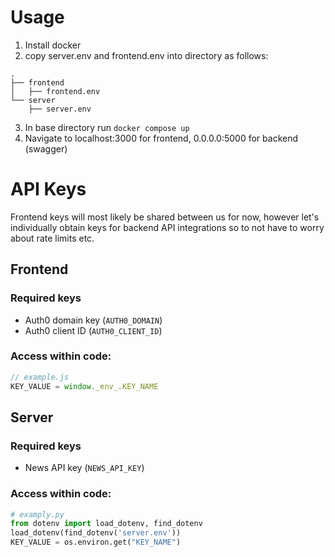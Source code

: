 # Usage
1. Install docker
2. copy server.env and frontend.env into directory as follows:
```
.
├── frontend
│   ├── frontend.env
└── server
    ├── server.env
```
3. In base directory run `docker compose up`
4. Navigate to localhost:3000 for frontend, 0.0.0.0:5000 for backend (swagger)

# API Keys
Frontend keys will most likely be shared between us for now, however let's individually obtain keys for backend API integrations
so to not have to worry about rate limits etc.

## Frontend 
### Required keys

- Auth0 domain key (`AUTH0_DOMAIN`)
- Auth0 client ID (`AUTH0_CLIENT_ID`)
### Access within code:
```javascript
// example.js
KEY_VALUE = window._env_.KEY_NAME
```
## Server 
### Required keys

- News API key (`NEWS_API_KEY`)
### Access within code:
```python
# examply.py
from dotenv import load_dotenv, find_dotenv
load_dotenv(find_dotenv('server.env'))
KEY_VALUE = os.environ.get("KEY_NAME")
```
